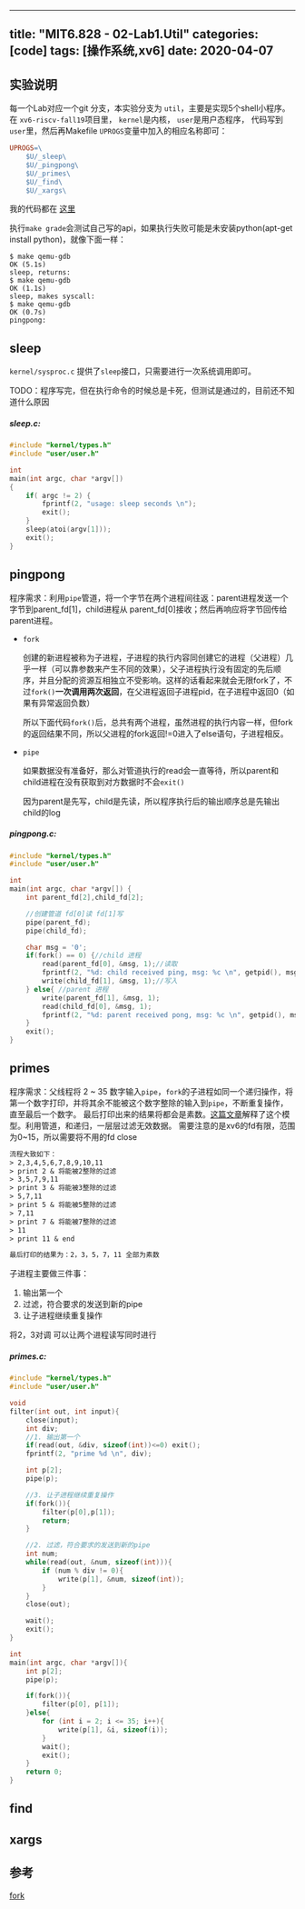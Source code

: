 
---
title: "MIT6.828 - 02-Lab1.Util"
categories: [code]
tags: [操作系统,xv6]
date: 2020-04-07
---

## 实验说明
每一个Lab对应一个git 分支，本实验分支为 `util`，主要是实现5个shell小程序。在 `xv6-riscv-fall19`项目里， `kernel`是内核， `user`是用户态程序， 代码写到`user`里，然后再Makefile `UPROGS`变量中加入的相应名称即可：

``` Makefile
UPROGS=\
	$U/_sleep\
	$U/_pingpong\
	$U/_primes\
	$U/_find\
	$U/_xargs\
```

我的代码都在 [这里](https://github.com/HeisenbergV/xv6-riscv-fall19/tree/util/user)

执行`make grade`会测试自己写的api，如果执行失败可能是未安装python(apt-get install python)，就像下面一样：
```log
$ make qemu-gdb
OK (5.1s)
sleep, returns:
$ make qemu-gdb
OK (1.1s)
sleep, makes syscall:
$ make qemu-gdb
OK (0.7s)
pingpong:
```
## sleep
`kernel/sysproc.c` 提供了`sleep`接口，只需要进行一次系统调用即可。

TODO：程序写完，但在执行命令的时候总是卡死，但测试是通过的，目前还不知道什么原因

##### sleep.c:
```c
#include "kernel/types.h"
#include "user/user.h"

int
main(int argc, char *argv[])
{
    if( argc != 2) {
        fprintf(2, "usage: sleep seconds \n");
        exit();
    }
    sleep(atoi(argv[1]));
    exit();
}
```
## pingpong
程序需求：利用`pipe`管道，将一个字节在两个进程间往返：parent进程发送一个字节到parent_fd[1]，child进程从 parent_fd[0]接收；然后再响应将字节回传给parent进程。

- `fork`

    创建的新进程被称为子进程，子进程的执行内容同创建它的进程（父进程）几乎一样（可以靠参数来产生不同的效果），父子进程执行没有固定的先后顺序，并且分配的资源互相独立不受影响。这样的话看起来就会无限fork了，不过`fork()`**一次调用两次返回**，在父进程返回子进程pid，在子进程中返回0（如果有异常返回负数）

    所以下面代码`fork()`后，总共有两个进程，虽然进程的执行内容一样，但fork的返回结果不同，所以父进程的fork返回!=0进入了else语句，子进程相反。

- `pipe`
    
    如果数据没有准备好，那么对管道执行的read会一直等待，所以parent和child进程在没有获取到对方数据时不会`exit()`

    因为parent是先写，child是先读，所以程序执行后的输出顺序总是先输出child的log

##### pingpong.c:
```c
#include "kernel/types.h"
#include "user/user.h"

int
main(int argc, char *argv[]) {
    int parent_fd[2],child_fd[2];

    //创建管道 fd[0]读 fd[1]写
    pipe(parent_fd); 
    pipe(child_fd); 

    char msg = '0';
    if(fork() == 0) {//child 进程
        read(parent_fd[0], &msg, 1);//读取
        fprintf(2, "%d: child received ping, msg: %c \n", getpid(), msg);
        write(child_fd[1], &msg, 1);//写入
    } else{ //parent 进程
        write(parent_fd[1], &msg, 1);
        read(child_fd[0], &msg, 1);
        fprintf(2, "%d: parent received pong, msg: %c \n", getpid(), msg);
    }
    exit();
}
```

## primes
程序需求：父线程将 2 ~ 35 数字输入`pipe`，`fork`的子进程如同一个递归操作，将第一个数字打印，并将其余不能被这个数字整除的输入到`pipe`，不断重复操作，直至最后一个数字。
最后打印出来的结果将都会是素数。[这篇文章](https://swtch.com/~rsc/thread/)解释了这个模型。利用管道，和递归，一层层过滤无效数据。 需要注意的是xv6的fd有限，范围为0~15，所以需要将不用的fd close
```txt
流程大致如下：
> 2,3,4,5,6,7,8,9,10,11
> print 2 & 将能被2整除的过滤
> 3,5,7,9,11
> print 3 & 将能被3整除的过滤
> 5,7,11
> print 5 & 将能被5整除的过滤
> 7,11
> print 7 & 将能被7整除的过滤
> 11
> print 11 & end

最后打印的结果为：2，3，5，7，11 全部为素数
```

子进程主要做三件事：

1. 输出第一个
2. 过滤，符合要求的发送到新的pipe
3. 让子进程继续重复操作

将2，3对调 可以让两个进程读写同时进行

##### primes.c:
```c
#include "kernel/types.h"
#include "user/user.h"

void
filter(int out, int input){
    close(input);
    int div;
    //1. 输出第一个
    if(read(out, &div, sizeof(int))<=0) exit();
    fprintf(2, "prime %d \n", div);

    int p[2];
    pipe(p);

    //3. 让子进程继续重复操作
    if(fork()){
        filter(p[0],p[1]);
        return;
    }

    //2. 过滤，符合要求的发送到新的pipe
    int num;
    while(read(out, &num, sizeof(int))){
        if (num % div != 0){
            write(p[1], &num, sizeof(int));
        }
    }
    close(out);

    wait();
    exit();
}

int 
main(int argc, char *argv[]){
    int p[2];
    pipe(p);

    if(fork()){
        filter(p[0], p[1]);
    }else{
        for (int i = 2; i <= 35; i++){
            write(p[1], &i, sizeof(i));
        }
        wait();
        exit();
    }
    return 0;
}
```

## find

## xargs



## 参考

[fork](https://blog.csdn.net/jason314/article/details/5640969)
